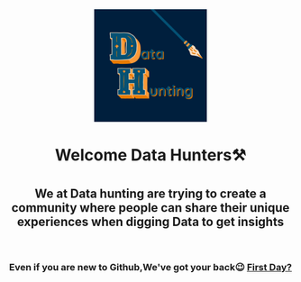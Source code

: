 <div align="center">
  <a href="https://github.com/Data-Hunting">
    <img width="200px" src="https://github.com/Data-Hunting/.github/blob/3076eef12bc4c011afd96d51089428efa6b66c10/profile/logo.png">
  </a>
</div>
<h1 align="center">Welcome Data Hunters⚒️<h1>
<h2 align="center">We at Data hunting are trying to create a community where people can share their unique experiences when digging Data to get insights</h2>
 <br>
  
 
  
 <h3 align="center">Even if you are new to Github,We've got your back😉 <a href="https://github.com/Data-Hunting/First-Day">First Day?</a></h3>
